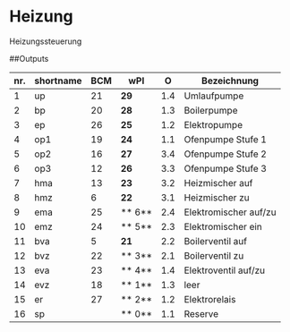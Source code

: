 # Heizung
 Heizungssteuerung

##Outputs
	
nr. | shortname | BCM | wPI | O | Bezeichnung
---|---|---|---|---|---
 1 | up  | 21 | **29** | 1.4 | Umlaufpumpe
 2 | bp  | 20 | **28** | 1.3 | Boilerpumpe
 3 | ep  | 26 | **25** | 1.2 | Elektropumpe
 4 | op1 | 19 | **24** | 1.1 | Ofenpumpe Stufe 1
 5 | op2 | 16 | **27** | 3.4 | Ofenpumpe Stufe 2
 6 | op3 | 12 | **26** | 3.3 | Ofenpumpe Stufe 3
 7 | hma | 13 | **23** | 3.2 | Heizmischer auf
 8 | hmz |  6 | **22** | 3.1 | Heizmischer zu
 9 | ema | 25 | ** 6** | 2.4 | Elektromischer auf/zu
10 | emz | 24 | ** 5** | 2.3 | Elektromischer ein
11 | bva |  5 | **21** | 2.2 | Boilerventil auf
12 | bvz | 22 | ** 3** | 2.1 | Boilerventil zu
13 | eva | 23 | ** 4** | 1.4 | Elektroventil auf/zu
14 | evz | 18 | ** 1** | 1.3 | leer
15 | er  | 27 | ** 2** | 1.2 | Elektrorelais
16 | sp	 |    | ** 0** | 1.1 | Reserve
